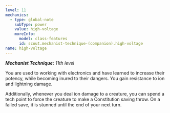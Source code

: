 ```yaml
---
level: 11
mechanics:
  - type: global-note
    subType: power
    value: high-voltage
    moreInfo:
      model: class-features
      id: scout.mechanist-technique-(companion).high-voltage
name: high-voltage
---
```

_**Mechanist Technique:** 11th level_
You are used to working with electronics and have learned to increase their potency, while becoming inured to their dangers. You gain resistance to ion and lightning damage.
Additionally, whenever you deal ion damage to a creature, you can spend a tech point to force the creature to make a Constitution saving throw. On a failed save, it is stunned until the end of your next turn.